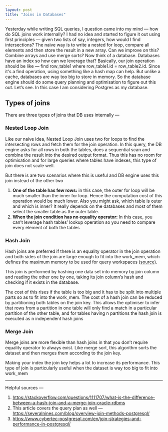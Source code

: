 ```yaml
---
layout: post
title: "Joins in Databases"
---
```


Yesterday while writing SQL queries, I question came into my mind — how do SQL joins work internally? I had no idea and started to figure it out using first principles — given two lists of say, integers, how would I find intersections?
The naive way is to write a nested for loop, compare all elements and then store the result in a new array. Can we improve on this? Combine arrays and use merge sorts? Now think of a database. Databases have an index so how can we leverage that? Basically, our join operation should be like — find row_table1 where row_table1.id = row_table2.id. Since it's a find operation, using something like a hash map can help. But unlike a cache, databases are way too big to store in memory. So the database engine should do some query planning and optimisation to figure out this out.
Let’s see. In this case I am considering Postgres as my database.

## Types of joins

There are three types of joins that DB uses internally —

### Nested Loop Join

Like our naive idea, Nested Loop Join uses two for loops to find the intersecting rows and fetch them for the join operation. In this query, the DB engine asks for all rows in both the tables, does a sequential scan and combine the result into the desired output format. Thus this has no room for optimisation and for large queries where tables have indexes, this type of join does not scale well.

But there is are two scenarios where this is useful and DB engine uses this join instead of the other two

1. **One of the table has few rows:** in this case, the outer for loop will be much smaller than the inner for loop. Hence the computation cost of this operation would be much lower. Also you might ask, which table is outer and which is inner? It really depends on the databases and most of them select the smaller table as the outer table.
2. **When the join condition has no equality operator:** In this case, you can’t leverage hash tables’ lookup operation so you need to compare every element of both the tables

### Hash Join

Hash joins are preferred if there is an equality operator in the join operation and both sides of the join are large enough to fit into the work_mem, which defines the maximum memory to be used for query workspaces ([source](https://postgresqlco.nf/doc/en/param/work_mem/)).

This join is performed by hashing one data set into memory by join column and reading the other one by one, taking its join column’s hash and checking if it exists in the database.

The cost of this rises if the table is too big and it has to be split into multiple parts so as to fit into the work_mem. The cost of a hash join can be reduced by partitioning both tables on the join key. This allows the optimiser to infer that rows from a partition in one table will only find a match in a particular partition of the other table, and for tables having n partitions the hash join is executed as n independent hash joins

### Merge Join

Merge joins are more flexible than hash joins in that you don’t require equality operator to always exist. Like merge sort, this algorithm sorts the dataset and then merges them according to the join key.

Making your index the join key helps a lot to increase its performance. This type of join is particularly useful when the dataset is way too big to fit into work_mem

---

Helpful sources —

1. https://stackoverflow.com/questions/1111707/what-is-the-difference-between-a-hash-join-and-a-merge-join-oracle-rdbms
2. This article covers the query plan as well — https://severalnines.com/blog/overview-join-methods-postgresql/
3. https://www.cybertec-postgresql.com/en/join-strategies-and-performance-in-postgresql/
